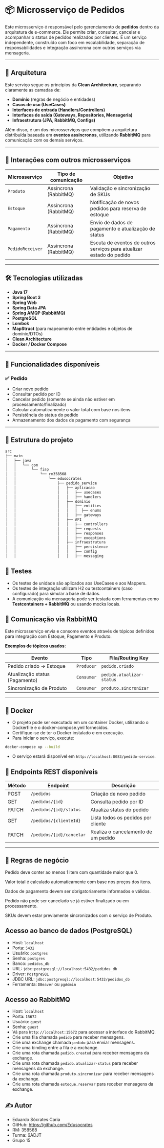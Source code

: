 # 📦 Microsserviço de Pedidos

Este microsserviço é responsável pelo gerenciamento de **pedidos** dentro da arquitetura de e-commerce. Ele permite criar, consultar, cancelar e acompanhar o status de pedidos realizados por clientes. É um serviço independente, construído com foco em escalabilidade, separação de responsabilidades e integração assíncrona com outros serviços via mensageria.

---

## 🧱 Arquitetura

Este serviço segue os princípios da **Clean Architecture**, separando claramente as camadas de:
- **Domínio** (regras de negócio e entidades)
- **Casos de uso (UseCases)**
- **Interfaces de entrada (Handlers/Controllers)**
- **Interfaces de saída (Gateways, Repositories, Mensageria)**
- **Infraestrutura (JPA, RabbitMQ, Configs)**

Além disso, é um dos microsserviços que compõem a arquitetura distribuída baseada em **eventos assíncronos**, utilizando **RabbitMQ** para comunicação com os demais serviços.

---

## 🔗 Interações com outros microsserviços

| Microsserviço    | Tipo de comunicação | Objetivo                                                                 |
|------------------|---------------------|--------------------------------------------------------------------------|
| `Produto`        | Assíncrona (RabbitMQ) | Validação e sincronização de SKUs                                        |
| `Estoque`        | Assíncrona (RabbitMQ) | Notificação de novos pedidos para reserva de estoque                     |
| `Pagamento`      | Assíncrona (RabbitMQ) | Envio de dados de pagamento e atualização de status                      |
| `PedidoReceiver` | Assíncrona (RabbitMQ) | Escuta de eventos de outros serviços para atualizar estado do pedido    |

---

## 🛠️ Tecnologias utilizadas

- **Java 17**
- **Spring Boot 3**
- **Spring Web**
- **Spring Data JPA**
- **Spring AMQP (RabbitMQ)**
- **PostgreSQL**
- **Lombok**
- **MapStruct** (para mapeamento entre entidades e objetos de domínio/DTOs)
- **Clean Architecture**
- **Docker / Docker Compose**

---

## 🧾 Funcionalidades disponíveis

### ✅ Pedido
- Criar novo pedido
- Consultar pedido por ID
- Cancelar pedido (somente se ainda não estiver em processamento/finalizado)
- Calcular automaticamente o valor total com base nos itens
- Persistência do status do pedido
- Armazenamento dos dados de pagamento com segurança

---

## 📂 Estrutura do projeto
```bash
src
├── main
│   ├── java
│   │   └── com
│   │       └── fiap
│   │           └── rm358568
│   │               └── edusocrates
│   │                   ├── pedido_service
│   │                   │   ├── aplicacao
│   │                   │   │   ├── usecases
│   │                   │   │   ├── handlers
│   │                   │   ├── dominio
│   │                   │   │   ├── entities
│   │                   │   │   │  ├── enums
│   │                   │   │   ├── gateways
│   │                   │   ├── API
│   │                   │   │   ├── controllers
│   │                   │   │   ├── requests
│   │                   │   │   ├── responses
│   │                   │   │   ├── exceptions
│   │                   │   ├── infraestrutura
│   │                   │   │   ├── persistence
│   │                   │   │   ├── config
│   │                   │   │   ├── messaging

```

## 🧪 Testes

- Os testes de unidade são aplicados aos UseCases e aos Mappers.
- Os testes de integração utilizam H2 ou testcontainers (caso configurado) para simular a base de dados.
- A comunicação via mensageria pode ser testada com ferramentas como **Testcontainers + RabbitMQ** ou usando mocks locais.



## 🔄 Comunicação via RabbitMQ

Este microsserviço envia e consome eventos através de tópicos definidos para integração com Estoque, Pagamento e Produto.

**Exemplos de tópicos usados:**

| Evento                         | Tipo        | Fila/Routing Key               |
|-------------------------------|-------------|-------------------------------|
| Pedido criado → Estoque       | `Producer`  | `pedido.criado`               |
| Atualização status (Pagamento)| `Consumer`  | `pedido.atualizar-status`     |
| Sincronização de Produto      | `Consumer`  | `produto.sincronizar`         |

---

## 🐳 Docker
- O projeto pode ser executado em um container Docker, utilizando o Dockerfile e o docker-compose.yml fornecidos.
- Certifique-se de ter o Docker instalado e em execução.
- Para iniciar o serviço, execute:
```bash
docker-compose up --build
```
- O serviço estará disponível em `http://localhost:8083/pedido-service`.

## 🚀 Endpoints REST disponíveis
| Método | Endpoint                 | Descrição                           |
|--------|--------------------------|-------------------------------------|
| POST   | `/pedidos`               | Criação de novo pedido              |
| GET    | `/pedidos/{id}`          | Consulta pedido por ID              |
| PATCH  | `/pedidos/{id}/status`   | Atualiza status do pedido           |
| GET    | `/pedidos/{clienteId}`   | Lista todos os pedidos por cliente  |
| PATCH  | `/pedidos/{id}/cancelar` | Realiza o cancelamento de um pedido |


---
## 🧠 Regras de negócio
Pedido deve conter ao menos 1 item com quantidade maior que 0.

Valor total é calculado automaticamente com base nos preços dos itens.

Dados de pagamento devem ser obrigatoriamente informados e válidos.

Pedido não pode ser cancelado se já estiver finalizado ou em processamento.

SKUs devem estar previamente sincronizados com o serviço de Produto.

## Acesso ao banco de dados (PostgreSQL)
- Host: `localhost`
- Porta: `5432`
- Usuário: `postgres`
- Senha: `postgres`
- Banco: `pedidos_db`
- URL: `jdbc:postgresql://localhost:5432/pedidos_db`
- Driver: `PostgreSQL`
- JDBC URL: `jdbc:postgresql://localhost:5432/pedidos_db`
- Ferramenta: `DBeaver` ou `pgAdmin`

## Acesso ao RabbitMQ
- Host: `localhost`
- Porta: `15672`
- Usuário: `guest`
- Senha: `guest`
- Vá para `http://localhost:15672` para acessar a interface do RabbitMQ.
- Crie uma fila chamada `pedido` para receber mensagens.
- Crie uma exchange chamada `pedido` para enviar mensagens.
- Crie uma binding entre a fila e a exchange.
- Crie uma rota chamada `pedido.created` para receber mensagens da exchange.
- Crie uma rota chamada `pedido.atualizar-status` para receber mensagens da exchange.
- Crie uma rota chamada `produto.sincronizar` para receber mensagens da exchange.
- Crie uma rota chamada `estoque.reservar` para receber mensagens da exchange.


## ✍️ Autor
- Eduardo Sócrates Caria
- GitHub: https://github.com/Edusocrates
- RM: 358568
- Turma: 6ADJT
- Grupo 15
